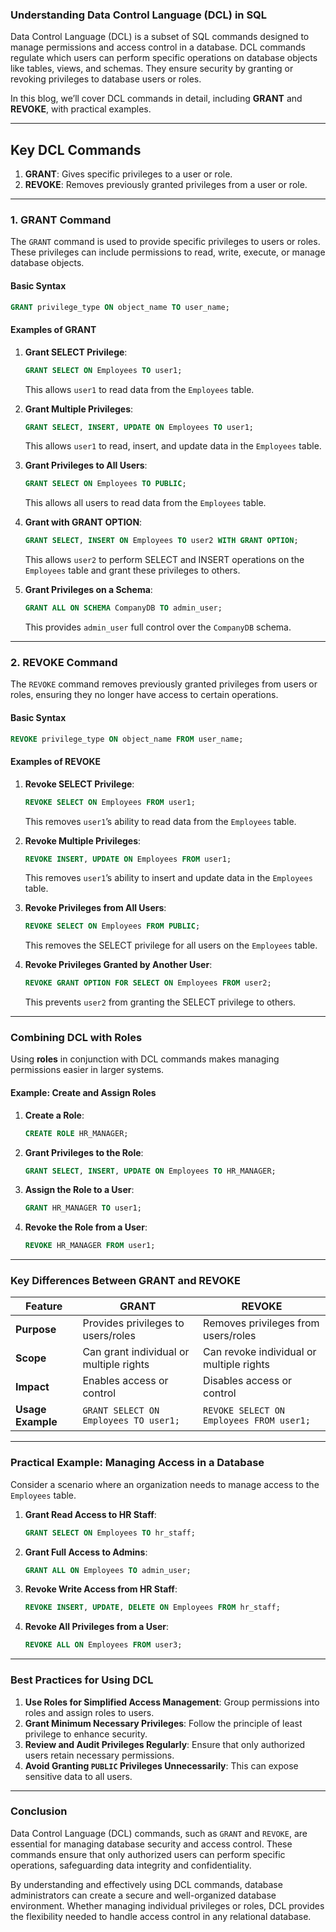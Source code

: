 ### **Understanding Data Control Language (DCL) in SQL**

Data Control Language (DCL) is a subset of SQL commands designed to manage permissions and access control in a database. DCL commands regulate which users can perform specific operations on database objects like tables, views, and schemas. They ensure security by granting or revoking privileges to database users or roles.

In this blog, we’ll cover DCL commands in detail, including **GRANT** and **REVOKE**, with practical examples.

---

## **Key DCL Commands**
1. **GRANT**: Gives specific privileges to a user or role.
2. **REVOKE**: Removes previously granted privileges from a user or role.

---

### **1. GRANT Command**
The `GRANT` command is used to provide specific privileges to users or roles. These privileges can include permissions to read, write, execute, or manage database objects.

#### **Basic Syntax**
```sql
GRANT privilege_type ON object_name TO user_name;
```

#### **Examples of GRANT**

1. **Grant SELECT Privilege**:
   ```sql
   GRANT SELECT ON Employees TO user1;
   ```
   This allows `user1` to read data from the `Employees` table.

2. **Grant Multiple Privileges**:
   ```sql
   GRANT SELECT, INSERT, UPDATE ON Employees TO user1;
   ```
   This allows `user1` to read, insert, and update data in the `Employees` table.

3. **Grant Privileges to All Users**:
   ```sql
   GRANT SELECT ON Employees TO PUBLIC;
   ```
   This allows all users to read data from the `Employees` table.

4. **Grant with GRANT OPTION**:
   ```sql
   GRANT SELECT, INSERT ON Employees TO user2 WITH GRANT OPTION;
   ```
   This allows `user2` to perform SELECT and INSERT operations on the `Employees` table and grant these privileges to others.

5. **Grant Privileges on a Schema**:
   ```sql
   GRANT ALL ON SCHEMA CompanyDB TO admin_user;
   ```
   This provides `admin_user` full control over the `CompanyDB` schema.

---

### **2. REVOKE Command**
The `REVOKE` command removes previously granted privileges from users or roles, ensuring they no longer have access to certain operations.

#### **Basic Syntax**
```sql
REVOKE privilege_type ON object_name FROM user_name;
```

#### **Examples of REVOKE**

1. **Revoke SELECT Privilege**:
   ```sql
   REVOKE SELECT ON Employees FROM user1;
   ```
   This removes `user1`’s ability to read data from the `Employees` table.

2. **Revoke Multiple Privileges**:
   ```sql
   REVOKE INSERT, UPDATE ON Employees FROM user1;
   ```
   This removes `user1`’s ability to insert and update data in the `Employees` table.

3. **Revoke Privileges from All Users**:
   ```sql
   REVOKE SELECT ON Employees FROM PUBLIC;
   ```
   This removes the SELECT privilege for all users on the `Employees` table.

4. **Revoke Privileges Granted by Another User**:
   ```sql
   REVOKE GRANT OPTION FOR SELECT ON Employees FROM user2;
   ```
   This prevents `user2` from granting the SELECT privilege to others.

---

### **Combining DCL with Roles**
Using **roles** in conjunction with DCL commands makes managing permissions easier in larger systems.

#### **Example: Create and Assign Roles**
1. **Create a Role**:
   ```sql
   CREATE ROLE HR_MANAGER;
   ```

2. **Grant Privileges to the Role**:
   ```sql
   GRANT SELECT, INSERT, UPDATE ON Employees TO HR_MANAGER;
   ```

3. **Assign the Role to a User**:
   ```sql
   GRANT HR_MANAGER TO user1;
   ```

4. **Revoke the Role from a User**:
   ```sql
   REVOKE HR_MANAGER FROM user1;
   ```

---

### **Key Differences Between GRANT and REVOKE**

| Feature             | GRANT                                   | REVOKE                                  |
|---------------------|-----------------------------------------|----------------------------------------|
| **Purpose**         | Provides privileges to users/roles      | Removes privileges from users/roles    |
| **Scope**           | Can grant individual or multiple rights | Can revoke individual or multiple rights |
| **Impact**          | Enables access or control              | Disables access or control             |
| **Usage Example**   | `GRANT SELECT ON Employees TO user1;`   | `REVOKE SELECT ON Employees FROM user1;` |

---

### **Practical Example: Managing Access in a Database**
Consider a scenario where an organization needs to manage access to the `Employees` table.

1. **Grant Read Access to HR Staff**:
   ```sql
   GRANT SELECT ON Employees TO hr_staff;
   ```

2. **Grant Full Access to Admins**:
   ```sql
   GRANT ALL ON Employees TO admin_user;
   ```

3. **Revoke Write Access from HR Staff**:
   ```sql
   REVOKE INSERT, UPDATE, DELETE ON Employees FROM hr_staff;
   ```

4. **Revoke All Privileges from a User**:
   ```sql
   REVOKE ALL ON Employees FROM user3;
   ```

---

### **Best Practices for Using DCL**
1. **Use Roles for Simplified Access Management**: Group permissions into roles and assign roles to users.
2. **Grant Minimum Necessary Privileges**: Follow the principle of least privilege to enhance security.
3. **Review and Audit Privileges Regularly**: Ensure that only authorized users retain necessary permissions.
4. **Avoid Granting `PUBLIC` Privileges Unnecessarily**: This can expose sensitive data to all users.

---

### **Conclusion**
Data Control Language (DCL) commands, such as `GRANT` and `REVOKE`, are essential for managing database security and access control. These commands ensure that only authorized users can perform specific operations, safeguarding data integrity and confidentiality.

By understanding and effectively using DCL commands, database administrators can create a secure and well-organized database environment. Whether managing individual privileges or roles, DCL provides the flexibility needed to handle access control in any relational database.